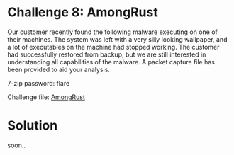 # Challenge 8: AmongRust

Our customer recently found the following malware executing on one of their machines. The system was left with a very silly looking wallpaper, and a lot of executables on the machine had stopped working. The customer had successfully restored from backup, but we are still interested in understanding all capabilities of the malware. A packet capture file has been provided to aid your analysis.

7-zip password: flare

Challenge file: [AmongRust](../challenge_files/8_AmongRust.7z)


# Solution

soon..
